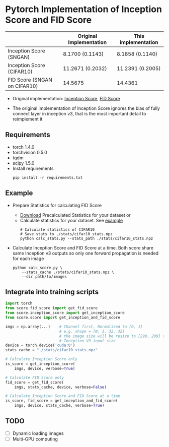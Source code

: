 # Pytorch Implementation of Inception Score and FID Score

|                            |Original Implementation|This implementation|
|----------------------------|-----------------------|-------------------|
|Inception Score (SNGAN)     |8.1700 (0.1143)        |8.1858 (0.1140)    |
|Inception Score (CIFAR10)   |11.2671 (0.2032)       |11.2391 (0.2005)   |
|FID Score (SNGAN on CIFAR10)|14.5675                |14.4361            |

- Original implementation: [Inception Score](https://github.com/openai/improved-gan), [FID Score](https://github.com/bioinf-jku/TTUR)

- The original implementation of Inception Score ignores the bias of fully connect layer in inception v3, that is the most important detail to reimplement it

## Requirements
- torch 1.4.0
- torchvision 0.5.0
- tqdm
- scipy 1.5.0
- Install requirements
    ```
    pip install -r requirements.txt
    ```

## Example
- Prepare Statistics for calculating FID Score
    - [Download](https://github.com/bioinf-jku/TTUR#precalculated-statistics-for-fid-calculation) Precalculated Statistics for your dataset or
    - Calculate statistics for your dataset. See [example](./calc_stats.py)
        ```
        # Calculate statistics of CIFAR10
        # Save stats to ./stats/cifar10_stats.npz
        python calc_stats.py --stats_path ./stats/cifar10_stats.npz
        ```

- Calculate Inception Score and FID Score at a time. Both score share same
Inception v3 outputs so only one forward propagation is needed for each image
    ```
    python calc_score.py \
        --stats_cache ./stats/cifar10_stats.npz \
        --dir path/to/images
    ```

## Integrate into training scripts
```python
import torch
from score.fid_score import get_fid_score
from score.inception_score import get_inception_score
from score.score import get_inception_and_fid_score

imgs = np.array(...)    # Channel first, Normalized to [0, 1]
                        # e.g. shape = [N, 3, 32, 32]
                        # the image size will be resize to [299, 299] to match
                        # Inception V3 input size
device = torch.device('cuda:0')
stats_cache = "./stats/cifar10_stats.npz"

# Calculate Inception Score only
is_score = get_inception_score(
    imgs, device, verbose=True)

# Calculate FID Score only
fid_score = get_fid_score(
    imgs, stats_cache, device, verbose=False)

# Calculate Inception Score and FID Score at a time
is_score, fid_score = get_inception_and_fid_score(
    imgs, device, stats_cache, verbose=True)
```

## TODO

- [ ] Dynamic loading images
- [ ] Multi-GPU computing